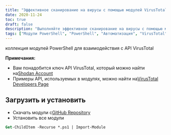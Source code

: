 ```yaml
---
title: "Эффективное сканирование на вирусы с помощью модулей VirusTotal PowerShell"
date: 2020-11-24
toc: true
draft: false
description: "Выполняйте эффективное сканирование на вирусы с помощью модулей VirusTotal PowerShell, автоматизируя взаимодействие с VirusTotal API и оптимизируя рабочий процесс безопасности."
tags: ["Модули PowerShell", "PowerShell", "Автоматизация", "VirusTotal", "Проверка на вирусы", "Сканирование домена", "API-ключ", "Вирустотал API", "Страница разработчиков VirusTotal", "Системное администрирование", "Рабочий процесс безопасности", "Эффективное сканирование на вирусы", "Загрузить и установить", "Репозиторий GitHub", "Примеры использования API"]
---
```

 коллекция модулей PowerShell для взаимодействия с API VirusTotal

**Примечания:**
- Вам понадобится ключ API VirusTotal, который можно найти на[Shodan Account](https://www.virustotal.com/gui/)
- Примеры API, используемых в модулях, можно найти на[VirusTotal Developers Page](https://developers.virustotal.com/reference#getting-started)

## Загрузить и установить
- Скачать модули с[GitHub Repository](https://github.com/simeononsecurity/VirusTotal-PS)
- Установить все модули
```ps
Get-ChildItem -Recurse *.ps1 | Import-Module
```